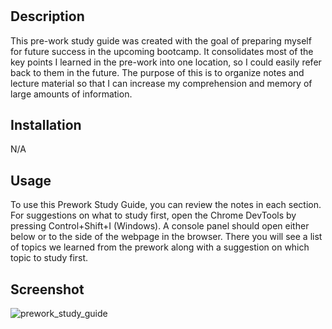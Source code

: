 # <Pre-Work Study Guide>

## Description

This pre-work study guide was created with the goal of preparing myself for future success in the upcoming bootcamp. It consolidates most of the key points I learned in the pre-work into one location, so I could easily refer back to them in the future. The purpose of this is to organize notes and lecture material so that I can increase my comprehension and memory of large amounts of information.

## Installation

N/A

## Usage

To use this Prework Study Guide, you can review the notes in each section. For suggestions on what to study first, open the Chrome DevTools by pressing Control+Shift+I (Windows). A console panel should open either below or to the side of the webpage in the browser. There you will see a list of topics we learned from the prework along with a suggestion on which topic to study first.

## Screenshot

![prework_study_guide](https://github.com/Gareth-Kwan/react-projects/assets/108771904/e97239cf-3e56-4094-927a-c69f75792d3a)
